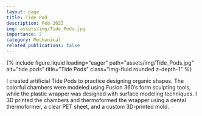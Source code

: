 ```yaml
---
layout: page
title: Tide Pod
description: Feb 2023
img: assets/img/Tide_Pods.jpg
importance: 2
category: Mechanical
related_publications: false
---
```



<div class="row justify-content-center">
    <div class="col-sm-6 mt-3 mt-md-0">
        {% include figure.liquid loading="eager" path="assets/img/Tide_Pods.jpg" alt="tide pods" title="Tide Pods" class="img-fluid rounded z-depth-1" %}
    </div>
</div>


I created artificial Tide Pods to practice designing organic shapes. The colorful chambers were modeled using Fusion 360’s form sculpting tools, while the plastic wrapper was designed with surface modeling techniques. I 3D printed the chambers and thermoformed the wrapper using a dental thermoformer, a clear PET sheet, and a custom 3D-printed mold.


